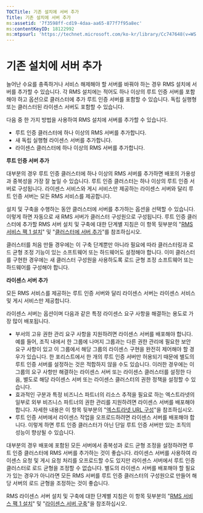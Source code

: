 ```yaml
---
TOCTitle: 기존 설치에 서버 추가
Title: 기존 설치에 서버 추가
ms:assetid: '7f3598ff-cd19-4daa-aa65-877f7f95a8ec'
ms:contentKeyID: 18122992
ms:mtpsurl: 'https://technet.microsoft.com/ko-kr/library/Cc747648(v=WS.10)'
---
```


기존 설치에 서버 추가
=====================

늘어난 수요를 충족하거나 서비스 해제해야 할 서버를 바꿔야 하는 경우 RMS 설치에 서버를 추가할 수 있습니다. 각 RMS 설치에는 적어도 하나 이상의 루트 인증 서버를 포함해야 하고 옵션으로 클러스터에 추가 루트 인증 서버를 포함할 수 있습니다. 독립 실행형 또는 클러스터된 라이센스 서버도 포함할 수 있습니다.

다음 중 한 가지 방법을 사용하여 RMS 설치에 서버를 추가할 수 있습니다.

-   루트 인증 클러스터에 하나 이상의 RMS 서버를 추가합니다.
-   새 독립 실행형 라이센스 서버를 추가합니다.
-   라이센스 클러스터에 하나 이상의 RMS 서버를 추가합니다.

**루트 인증 서버 추가**

대부분의 경우 루트 인증 클러스터에 하나 이상의 RMS 서버를 추가하면 배포의 가용성과 중복성을 가장 잘 높일 수 있습니다. 루트 인증 클러스터는 하나 이상의 루트 인증 서버로 구성됩니다. 라이센스 서비스와 게시 서비스만 제공하는 라이센스 서버와 달리 루트 인증 서버는 모든 RMS 서비스를 제공합니다.

설치 및 구축을 수행하는 동안 클러스터에 서버를 추가하는 옵션을 선택할 수 있습니다. 이렇게 하면 자동으로 새 RMS 서버가 클러스터 구성원으로 구성됩니다. 루트 인증 클러스터에 추가할 RMS 서버 설치 및 구축에 대한 단계별 지침은 이 항목 뒷부분의 "[RMS 서비스 팩 1 설치](https://technet.microsoft.com/dab20175-a690-43f8-b943-768d289daa0d)" 및 "[클러스터에 서버 추가](https://technet.microsoft.com/db635238-5528-4bec-9cc6-8244e2b3d733)"를 참조하십시오.

클러스터를 처음 만들 경우에는 이 구축 단계뿐만 아니라 필요에 따라 클러스터링과 로드 균형 조정 기능이 있는 소프트웨어 또는 하드웨어도 설정해야 합니다. 이미 클러스터를 구현한 경우에는 새 클러스터 구성원을 사용하도록 로드 균형 조정 소프트웨어 또는 하드웨어를 구성해야 합니다.

**라이센스 서버 추가**

모든 RMS 서비스를 제공하는 루트 인증 서버와 달리 라이센스 서버는 라이센스 서비스 및 게시 서비스만 제공합니다.

라이센스 서버는 옵션이며 다음과 같은 특정 라이센스 요구 사항을 해결하는 용도로 가장 많이 배포됩니다.

-   부서의 고유 권한 관리 요구 사항을 지원하려면 라이센스 서버를 배포해야 합니다. 예를 들어, 조직 내에서 한 그룹에 나머지 그룹과는 다른 권한 관리에 필요한 보안 요구 사항이 있고 이 그룹에서 해당 그룹의 라이센스 구현을 완전히 제어해야 할 경우가 있습니다. 한 포리스트에서 한 개의 루트 인증 서버만 허용되기 때문에 별도의 루트 인증 서버를 설정하는 것은 적합하지 않을 수도 있습니다. 이러한 경우에는 이 그룹의 요구 사항만 해결하는 라이센스 서버 또는 라이센스 클러스터를 설정한 다음, 별도로 해당 라이센스 서버 또는 라이센스 클러스터의 권한 정책을 설정할 수 있습니다.
-   효과적인 구분과 특정 비즈니스 파트너의 리소스 추적을 필요로 하는 엑스트라넷의 일부로 외부 비즈니스 파트너의 권한 관리를 지원하려면 라이센스 서버를 배포해야 합니다. 자세한 내용은 이 항목 뒷부분의 "[엑스트라넷 URL 구성](https://technet.microsoft.com/88fec9ff-c96c-4d20-8856-0485e7507572)"을 참조하십시오.
-   루트 인증 서버에서 라이센스 작업을 오프로드하려면 라이센스 서버를 배포해야 합니다. 이렇게 하면 루트 인증 클러스터가 아닌 단일 루트 인증 서버만 있는 조직의 성능이 향상될 수 있습니다.

대부분의 경우 배포에 포함된 모든 서버에서 중복성과 로드 균형 조정을 설정하려면 루트 인증 클러스터에 RMS 서버를 추가하는 것이 좋습니다. 라이센스 서버를 사용하여 라이센스 요청 및 게시 요청 처리를 오프로드할 수도 있지만 라이센스 서버에서 루트 인증 클러스터로 로드 균형을 조정할 수 없습니다. 별도의 라이센스 서버를 배포해야 할 필요가 있는 경우가 아니라면 모든 RMS 서버를 루트 인증 클러스터의 구성원으로 만들어 해당 서버의 로드 균형을 조정하는 것이 좋습니다.

RMS 라이센스 서버 설치 및 구축에 대한 단계별 지침은 이 항목 뒷부분의 "[RMS 서비스 팩 1 설치](https://technet.microsoft.com/dab20175-a690-43f8-b943-768d289daa0d)" 및 "[라이센스 서버 구축](https://technet.microsoft.com/4d67b898-0ba9-4eef-ab7d-ee0ca55a688e)"을 참조하십시오.
